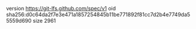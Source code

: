 version https://git-lfs.github.com/spec/v1
oid sha256:d0c64da2f7e3e471a1857254845b11be771892f81cc7d2b4e7749da55559d690
size 2961

